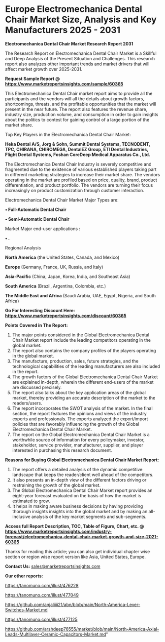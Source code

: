  # Europe Electromechanica Dental Chair Market Size, Analysis and Key Manufacturers 2025 - 2031

<strong>Electromechanica Dental Chair Market Research Report 2031</strong>

The Research Report on Electromechanica Dental Chair Market is a Skillful and Deep Analysis of the Present Situation and Challenges. This research report also analyzes other important trends and market drivers that will affect market growth over 2025-2031.

<strong>Request Sample Report @ <a href=https://www.marketreportsinsights.com/sample/60365>https://www.marketreportsinsights.com/sample/60365</a></strong>

This Electromechanica Dental Chair market report aims to provide all the participants and the vendors will all the details about growth factors, shortcomings, threats, and the profitable opportunities that the market will present in the near future. The report also features the revenue share, industry size, production volume, and consumption in order to gain insights about the politics to contest for gaining control of a large portion of the market share.

Top Key Players in the Electromechanica Dental Chair Market:

<strong>Heka Dental A/S, Jorg & Sohn, Summit Dental Systems, TECNODENT, TPC, CHIRANA, CHIROMEGA, DentalEZ Group, ETI Dental Industries, Flight Dental Systems, Foshan CoreDeep Medical Apparatus Co., Ltd.</strong>

The Electromechanica Dental Chair Industry is severely competitive and fragmented due to the existence of various established players taking part in different marketing strategies to increase their market share. The vendors operating in the market are profiled based on price, quality, brand, product differentiation, and product portfolio. The vendors are turning their focus increasingly on product customization through customer interaction.

Electromechanica Dental Chair Market Major Types are:

<strong>• Full-Automatic Dental Chair

• Semi-Automatic Dental Chair</strong>

Market Major end-user applications :

<strong>• .</strong>

Regional Analysis

</u><strong><b>North America</b></strong> (the United States, Canada, and Mexico)

<strong><b>Europe </b></strong>(Germany, France, UK, Russia, and Italy)

<strong><b>Asia-Pacific</b></strong> (China, Japan, Korea, India, and Southeast Asia)

<strong><b>South America</b></strong> (Brazil, Argentina, Colombia, etc.)

<strong><b>The Middle East and Africa</b></strong> (Saudi Arabia, UAE, Egypt, Nigeria, and South Africa)

<strong>Go For Interesting Discount Here: <a href=https://www.marketreportsinsights.com/discount/60365>https://www.marketreportsinsights.com/discount/60365</a></strong>

<strong>Points Covered in The Report:</strong>
<ol>
  <li>The major points considered in the Global Electromechanica Dental Chair Market report include the leading competitors operating in the global market.</li>
  <li>The report also contains the company profiles of the players operating in the global market.</li>
  <li>The manufacture, production, sales, future strategies, and the technological capabilities of the leading manufacturers are also included in the report.</li>
  <li>The growth factors of the Global Electromechanica Dental Chair Market are explained in-depth, wherein the different end-users of the market are discussed precisely.</li>
  <li>The report also talks about the key application areas of the global market, thereby providing an accurate description of the market to the readers/users.</li>
  <li>The report incorporates the SWOT analysis of the market. In the final section, the report features the opinions and views of the industry experts and professionals. The experts analyzed the export/import policies that are favorably influencing the growth of the Global Electromechanica Dental Chair Market.</li>
  <li>The report on the Global Electromechanica Dental Chair Market is a worthwhile source of information for every policymaker, investor, stakeholder, service provider, manufacturer, supplier, and player interested in purchasing this research document.</li>
</ol>
<strong>Reasons for Buying Global Electromechanica Dental Chair Market Report:</strong>

<ol>
  <li>The report offers a detailed analysis of the dynamic competitive landscape that keeps the reader/client well ahead of the competitors.</li>
  <li>It also presents an in-depth view of the different factors driving or restraining the growth of the global market.</li>
  <li>The Global Electromechanica Dental Chair Market report provides an eight-year forecast evaluated on the basis of how the market is estimated to grow.</li>
  <li>It helps in making aware business decisions by having providing thorough insights insights into the global market and by making an all-inclusive analysis of the key market segments and sub-segments.</li>
</ol>
<strong>Access full Report Description, TOC, Table of Figure, Chart, etc. @ <a href=https://www.marketreportsinsights.com/industry-forecast/electromechanica-dental-chair-market-growth-and-size-2021-60365>https://www.marketreportsinsights.com/industry-forecast/electromechanica-dental-chair-market-growth-and-size-2021-60365</a></strong>


Thanks for reading this article; you can also get individual chapter wise section or region wise report version like Asia, United States, Europe.

<strong>Contact Us:</strong>
sales@marketreportsinsights.com

<strong>Our other reports:</strong>

<a href=https://tanomuno.com/illust/476228>https://tanomuno.com/illust/476228</a>

<a href=https://tanomuno.com/illust/477049>https://tanomuno.com/illust/477049</a>

<a href=https://github.com/anjaliiii21/abn/blob/main/North-America-Lever-Switches-Market.md>https://github.com/anjaliiii21/abn/blob/main/North-America-Lever-Switches-Market.md</a>

<a href=https://tanomuno.com/illust/477125>https://tanomuno.com/illust/477125</a>

<a href=https://github.com/arshdeep76555/market/blob/main/North-America-Axial-Leads-Multilayer-Ceramic-Capacitors-Market.md>https://github.com/arshdeep76555/market/blob/main/North-America-Axial-Leads-Multilayer-Ceramic-Capacitors-Market.md</a>"
